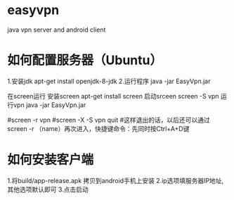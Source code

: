 # easyvpn
java vpn server and android client

# 如何配置服务器（Ubuntu）

1.安装jdk
apt-get install openjdk-8-jdk
2.运行程序
java -jar EasyVpn.jar

在screen运行
 安装screen
 apt-get install screen
 启动srceen
 screen -S vpn
 运行vpn
 java -jar EasyVpn.jar

#screen -r vpn
#screen -X -S vpn quit
#这样退出的话，以后还可以通过screen -r （name）再次进入，快捷键命令：先同时按Ctrl+A+D键



# 如何安装客户端

1.将build/app-release.apk 拷贝到android手机上安装
2.ip选项填服务器IP地址,其他选项默认即可
3.点击启动
